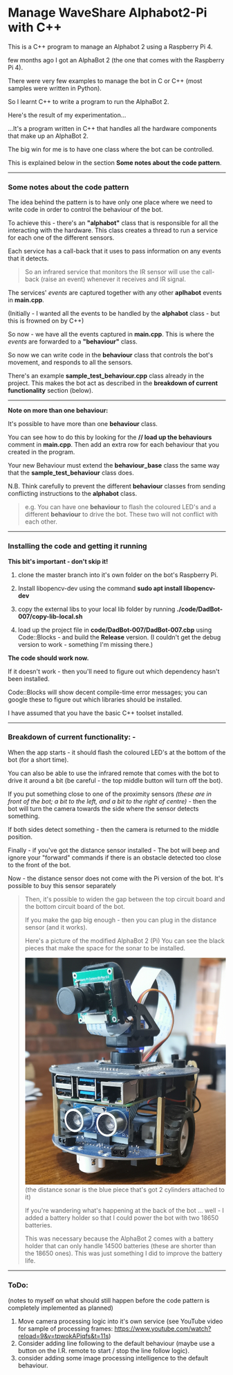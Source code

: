 
# Manage WaveShare Alphabot2-Pi with C++

This is a C++ program to manage an Alphabot 2 using a Raspberry Pi 4.

few months ago I got an AlphaBot 2 (the one that comes with the Raspberry Pi 4).

There were very few examples to manage the bot in C or C++ (most samples were written in Python).

So I learnt C++ to write a program to run the AlphaBot 2.

Here's the result of my experimentation...

...It's a program written in C++ that handles all the hardware components that make up an AlphaBot 2.

The big win for me is to have one class where the bot can be controlled.

This is explained below in the section **Some notes about the code pattern**.

---

### Some notes about the code pattern

The idea behind the pattern is to have only one place where we need to write code in order to control the behaviour of the bot.

To achieve this - there's an **"alphabot"** class that is responsible for all the interacting with the hardware. This class creates a thread to run a service for each one of the different sensors.

Each service has a call-back that it uses to pass information on any events that it detects.

> So an infrared service that monitors the IR sensor will use the call-back (raise an
> event) whenever it receives and IR signal.

The services' *events* are captured together with any other **aplhabot** events in **main.cpp**.

(Initially - I wanted all the events to be handled by the **alphabot** class - but this is frowned on by C++)

So now - we have all the events captured in **main.cpp**. This is where the *events* are forwarded to a **"behaviour"** class.

So now we can write code in the **behaviour** class that controls the bot's movement, and responds to all the sensors.

There's an example **sample_test_behaviour.cpp** class already in the project. This makes the bot act as described in the **breakdown of current functionality** section (below).

---

**Note on more than one behaviour:**

It's possible to have more than one **behaviour** class.

You can see how to do this by looking for the **// load up the behaviours** comment in **main.cpp**. Then add an extra row for each behaviour that you created in the program.

Your new Behaviour must extend the **behaviour_base** class the same way that the **sample_test_behaviour** class does.

N.B. Think carefully to prevent the different **behaviour** classes from sending conflicting instructions to the **alphabot** class.

> e.g. You can have one **behaviour** to flash the coloured LED's
> and a different **behaviour** to drive the bot.
> These two will not conflict with each other.

---

### Installing the code and getting it running
  **This bit's important - don't skip it!**

1. clone the master branch into it's own folder on the bot's Raspberry Pi.

2. Install libopencv-dev using the command   **sudo apt install libopencv-dev**
  
3. copy the external libs to your local lib folder by running   **./code/DadBot-007/copy-lib-local.sh**

4. load up the project file in **code/DadBot-007/DadBot-007.cbp** using Code::Blocks - and build the **Release** version.   (I couldn't get the debug version to work - something I'm missing there.)


**The code should work now.**

If it doesn't work - then you'll need to figure out which dependency hasn't been installed.

Code::Blocks will show decent compile-time error messages; you can google these to figure out which libraries should be installed.

I have assumed that you have the basic C++ toolset installed.

---

### Breakdown of current functionality: -

When the app starts - it should flash the coloured LED's at the bottom of the bot (for a short time).

You can also be able to use the infrared remote that comes with the bot to drive it around a bit
(be careful - the top middle button will turn off the bot).

If you put something close to one of the proximity sensors *(these are in front of the bot; a bit to the left, and a bit to the right of centre)* - then the bot will turn the camera towards the side where the sensor detects something.

If both sides detect something - then the camera is returned to the middle position.

Finally - if you've got the distance sensor installed - The bot will beep and ignore your "forward" commands if there is an obstacle detected too close to the front of the bot.

Now - the distance sensor does not come with the Pi version of the bot.
It's possible to buy this sensor separately

> Then, it's possible to widen the gap between the top
> circuit board and the bottom circuit board of the bot.
> 
> If you make the gap big enough - then you can 
> plug in the distance sensor (and it works).
> 
> Here's a picture of the modified AlphaBot 2 (Pi)
> You can see the black pieces that make the space for the sonar to be installed.
> 
> ![Image of DadBot-007](https://raw.githubusercontent.com/David-Mawer/Alphabot-2-Raspberry-Pi-Code/main/DadBot-007%20with%20Sonar.jpg)
> (the distance sonar is the blue piece that's got 2 cylinders attached to it)
> 
> If you're wandering what's happening at the back of the bot ... well - I added a battery holder so that I could power the bot with two 18650 batteries.
>
> This was necessary because the AlphaBot 2 comes with a battery holder that can only handle 14500 batteries (these are shorter than the 18650 ones).
> This was just something I did to improve the battery life.

---

### ToDo:

(notes to myself on what should still happen before the code pattern is completely implemented as planned)

1. Move camera processing logic into it's own service (see YouTube video for sample of processing frames: https://www.youtube.com/watch?reload=9&v=tpwokAPiqfs&t=11s)
2. Consider adding line following to the default behaviour (maybe use a button on the I.R. remote to start / stop the line follow logic).
3. consider adding some image processing intelligence to the default behaviour.
